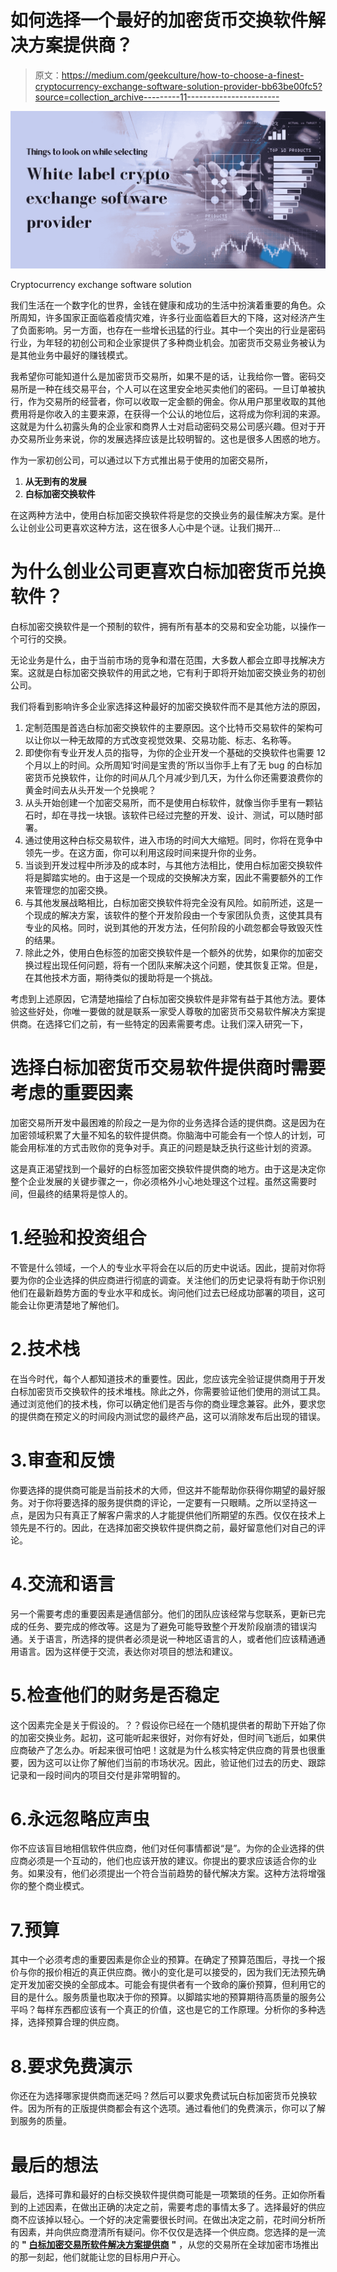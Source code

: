 # 如何选择一个最好的加密货币交换软件解决方案提供商？

> 原文：<https://medium.com/geekculture/how-to-choose-a-finest-cryptocurrency-exchange-software-solution-provider-bb63be00fc5?source=collection_archive---------11----------------------->

![](img/641b1448ab86f44936390afd3061f68b.png)

Cryptocurrency exchange software solution

我们生活在一个数字化的世界，金钱在健康和成功的生活中扮演着重要的角色。众所周知，许多国家正面临着疫情灾难，许多行业面临着巨大的下降，这对经济产生了负面影响。另一方面，也存在一些增长迅猛的行业。其中一个突出的行业是密码行业，为年轻的初创公司和企业家提供了多种商业机会。加密货币交易业务被认为是其他业务中最好的赚钱模式。

我希望你可能知道什么是加密货币交易所，如果不是的话，让我给你一瞥。密码交易所是一种在线交易平台，个人可以在这里安全地买卖他们的密码。一旦订单被执行，作为交易所的经营者，你可以收取一定金额的佣金。你从用户那里收取的其他费用将是你收入的主要来源，在获得一个公认的地位后，这将成为你利润的来源。这就是为什么初露头角的企业家和商界人士对启动密码交易公司感兴趣。但对于开办交易所业务来说，你的发展选择应该是比较明智的。这也是很多人困惑的地方。

作为一家初创公司，可以通过以下方式推出易于使用的加密交易所，

1.  **从无到有的发展**
2.  **白标加密交换软件**

在这两种方法中，使用白标加密交换软件将是您的交换业务的最佳解决方案。是什么让创业公司更喜欢这种方法，这在很多人心中是个谜。让我们揭开…

# 为什么创业公司更喜欢白标加密货币兑换软件？

白标加密交换软件是一个预制的软件，拥有所有基本的交易和安全功能，以操作一个可行的交换。

无论业务是什么，由于当前市场的竞争和潜在范围，大多数人都会立即寻找解决方案。这就是白标加密交换软件的用武之地，它有利于即将开始加密交换业务的初创公司。

我们将看到影响许多企业家选择这种最好的加密交换软件而不是其他方法的原因，

1.  定制范围是首选白标加密交换软件的主要原因。这个比特币交易软件的架构可以让你以一种无故障的方式改变视觉效果、交易功能、标志、名称等。
2.  即使你有专业开发人员的指导，为你的企业开发一个基础的交换软件也需要 12 个月以上的时间。众所周知‘时间是宝贵的’所以当你手上有了无 bug 的白标加密货币兑换软件，让你的时间从几个月减少到几天，为什么你还需要浪费你的黄金时间去从头开发一个兑换呢？
3.  从头开始创建一个加密交易所，而不是使用白标软件，就像当你手里有一颗钻石时，却在寻找一块银。该软件已经过完整的开发、设计、测试，可以随时部署。
4.  通过使用这种白标交易软件，进入市场的时间大大缩短。同时，你将在竞争中领先一步。在这方面，你可以利用这段时间来提升你的业务。
5.  当谈到开发过程中所涉及的成本时，与其他方法相比，使用白标加密交换软件将是脚踏实地的。由于这是一个现成的交换解决方案，因此不需要额外的工作来管理您的加密交换。
6.  与其他发展战略相比，白标加密交换软件将完全没有风险。如前所述，这是一个现成的解决方案，该软件的整个开发阶段由一个专家团队负责，这使其具有专业的风格。同时，说到其他的开发方法，任何阶段的小疏忽都会导致毁灭性的结果。
7.  除此之外，使用白色标签的加密交换软件是一个额外的优势，如果你的加密交换过程出现任何问题，将有一个团队来解决这个问题，使其恢复正常。但是，在其他技术方面，期待类似的援助将是一个挑战。

考虑到上述原因，它清楚地描绘了白标加密交换软件是非常有益于其他方法。要体验这些好处，你唯一要做的就是联系一家受人尊敬的加密货币交易软件解决方案提供商。在选择它们之前，有一些特定的因素需要考虑。让我们深入研究一下，

# 选择白标加密货币交易软件提供商时需要考虑的重要因素

加密交易所开发中最困难的阶段之一是为你的业务选择合适的提供商。这是因为在加密领域积累了大量不知名的软件提供商。你脑海中可能会有一个惊人的计划，可能会用标准的方式击败你的竞争对手。真正的问题是缺乏执行这些计划的资源。

这是真正渴望找到一个最好的白标签加密交换软件提供商的地方。由于这是决定你整个企业发展的关键步骤之一，你必须格外小心地处理这个过程。虽然这需要时间，但最终的结果将是惊人的。

# 1.经验和投资组合

不管是什么领域，一个人的专业水平将会在以后的历史中说话。因此，提前对你将要为你的企业选择的供应商进行彻底的调查。关注他们的历史记录将有助于你识别他们在最新趋势方面的专业水平和成长。询问他们过去已经成功部署的项目，这可能会让你更清楚地了解他们。

# 2.技术栈

在当今时代，每个人都知道技术的重要性。因此，您应该完全验证提供商用于开发白标加密货币交换软件的技术堆栈。除此之外，你需要验证他们使用的测试工具。通过浏览他们的技术栈，你可以确定他们是否与你的商业理念兼容。此外，要求您的提供商在预定义的时间段内测试您的最终产品，这可以消除发布后出现的错误。

# 3.审查和反馈

你要选择的提供商可能是当前技术的大师，但这并不能帮助你获得你期望的最好服务。对于你将要选择的服务提供商的评论，一定要有一只眼睛。之所以坚持这一点，是因为只有真正了解客户需求的人才能提供他们所期望的东西。仅仅在技术上领先是不行的。因此，在选择加密交换软件提供商之前，最好留意他们对自己的评论。

# 4.交流和语言

另一个需要考虑的重要因素是通信部分。他们的团队应该经常与您联系，更新已完成的任务、要完成的修改等。这是为了避免可能导致整个开发阶段崩溃的错误沟通。关于语言，所选择的提供者必须是说一种地区语言的人，或者他们应该精通通用语言。因为这样便于交流，表达你对项目的想法和建议。

# 5.检查他们的财务是否稳定

这个因素完全是关于假设的。？？假设你已经在一个随机提供者的帮助下开始了你的加密交换业务。起初，这可能听起来很好，对你有好处，但时间飞逝后，如果供应商破产了怎么办。听起来很可怕吧！这就是为什么核实特定供应商的背景也很重要，因为这可以让你了解他们当前的市场状况。因此，验证他们过去的历史、跟踪记录和一段时间内的项目交付是非常明智的。

# 6.永远忽略应声虫

你不应该盲目地相信软件供应商，他们对任何事情都说“是”。为你的企业选择的供应商必须是一个互动的，他们也应该开放的建议。你提出的要求应该适合你的业务。如果没有，他们必须提出一个符合当前趋势的替代解决方案。这种方法将增强你的整个商业模式。

# 7.预算

其中一个必须考虑的重要因素是你企业的预算。在确定了预算范围后，寻找一个报价与你的报价相近的真正供应商。微小的变化是可以接受的，因为我们无法预先确定开发加密交换的全部成本。可能会有提供者有一个致命的廉价预算，但利用它的目的是什么。服务质量也取决于你的预算。以脚踏实地的预算期待高质量的服务公平吗？每样东西都应该有一个真正的价值，这也是它的工作原理。分析你的多种选择，选择预算合理的供应商。

# 8.要求免费演示

你还在为选择哪家提供商而迷茫吗？然后可以要求免费试玩白标加密货币兑换软件。因为所有的正版提供商都会有这个选项。通过看他们的免费演示，你可以了解到服务的质量。

# 最后的想法

最后，选择可靠和最好的白标交换软件提供商可能是一项繁琐的任务。正如你所看到的上述因素，在做出正确的决定之前，需要考虑的事情太多了。选择最好的供应商不应该掉以轻心。一个好的决定需要很长时间。在做出决定之前，花时间分析所有因素，并向供应商澄清所有疑问。你不仅仅是选择一个供应商。您选择的是一流的 **"** [**白标加密交易所软件解决方案提供商**](https://www.coinsclone.com/white-label-crypto-exchange-software/?utm_source=medium&utm_medium=provider+blog&utm_campaign=martha+olsen) **"** ，从您的交易所在全球加密市场推出的那一刻起，他们就能让您的目标用户开心。